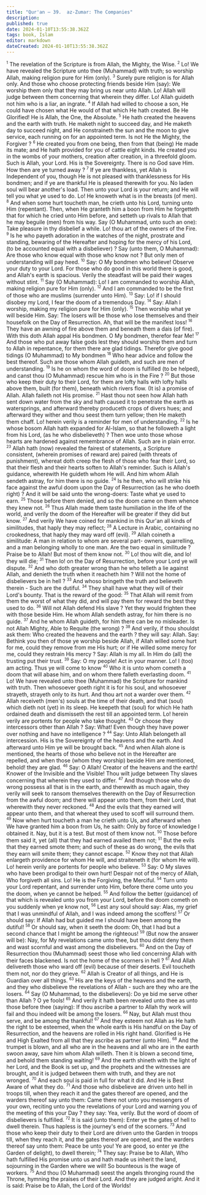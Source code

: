 ```yaml
---
title: "Qur'an — 39.  az-Zumar: The Companies"
description: 
published: true
date: 2024-01-10T13:55:38.362Z
tags: book, Islam
editor: markdown
dateCreated: 2024-01-10T13:55:38.362Z
---
```




<span id="v1"><sup><small>1</small></sup></span>  The revelation of the Scripture is from Allah, the Mighty, the Wise.
<span id="v2"><sup><small>2</small></sup></span>  Lo! We have revealed the Scripture unto thee (Muhammad) with truth; so worship Allah, making religion pure for Him (only).
<span id="v3"><sup><small>3</small></sup></span>  Surely pure religion is for Allah only. And those who choose protecting friends beside Him (say): We worship them only that they may bring us near unto Allah. Lo! Allah will judge between them concerning that wherein they differ. Lo! Allah guideth not him who is a liar, an ingrate.
<span id="v4"><sup><small>4</small></sup></span>  If Allah had willed to choose a son, He could have chosen what He would of that which He hath created. Be He Glorified! He is Allah, the One, the Absolute.
<span id="v5"><sup><small>5</small></sup></span>  He hath created the heavens and the earth with truth. He maketh night to succeed day, and He maketh day to succeed night, and He constraineth the sun and the moon to give service, each running on for an appointed term. Is not He the Mighty, the Forgiver ?
<span id="v6"><sup><small>6</small></sup></span>  He created you from one being, then from that (being) He made its mate; and He hath provided for you of cattle eight kinds. He created you in the wombs of your mothers, creation after creation, in a threefold gloom. Such is Allah, your Lord. His is the Sovereignty. There is no God save Him. How then are ye turned away ?
<span id="v7"><sup><small>7</small></sup></span>  If ye are thankless, yet Allah is Independent of you, though He is not pleased with thanklessness for His bondmen; and if ye are thankful He is pleased therewith for you. No laden soul will bear another's load. Then unto your Lord is your return; and He will tell you what ye used to do. Lo! He knoweth what is in the breasts (of men).
<span id="v8"><sup><small>8</small></sup></span>  And when some hurt toucheth man, he crieth unto his Lord, turning unto Him (repentant). Then, when He granteth him a boon from Him he forgetteth that for which he cried unto Him before, and setteth up rivals to Allah that he may beguile (men) from his way. Say (O Muhammad, unto such an one): Take pleasure in thy disbelief a while. Lo! thou art of the owners of the Fire.
<span id="v9"><sup><small>9</small></sup></span>  Is he who payeth adoration in the watches of the night, prostrate and standing, bewaring of the Hereafter and hoping for the mercy of his Lord, (to be accounted equal with a disbeliever) ? Say (unto them, O Muhammad): Are those who know equal with those who know not ? But only men of understanding will pay heed.
<span id="v10"><sup><small>10</small></sup></span>  Say: O My bondmen who believe! Observe your duty to your Lord. For those who do good in this world there is good, and Allah's earth is spacious. Verily the steadfast will be paid their wages without stint.
<span id="v11"><sup><small>11</small></sup></span>  Say (O Muhammad): Lo! I am commanded to worship Allah, making religion pure for Him (only).
<span id="v12"><sup><small>12</small></sup></span>  And I am commanded to be the first of those who are muslims (surrender unto Him).
<span id="v13"><sup><small>13</small></sup></span>  Say: Lo! if I should disobey my Lord, I fear the doom of a tremendous Day.
<span id="v14"><sup><small>14</small></sup></span>  Say: Allah I worship, making my religion pure for Him (only).
<span id="v15"><sup><small>15</small></sup></span>  Then worship what ye will beside Him. Say: The losers will be those who lose themselves and their housefolk on the Day of Resurrection. Ah, that will be the manifest loss!
<span id="v16"><sup><small>16</small></sup></span>  They have an awning of fire above them and beneath them a dais (of fire). With this doth Allah appal His bondmen. O My bondmen, therefor fear Me!
<span id="v17"><sup><small>17</small></sup></span>  And those who put away false gods lest they should worship them and turn to Allah in repentance, for them there are glad tidings. Therefor give good tidings (O Muhammad) to My bondmen
<span id="v18"><sup><small>18</small></sup></span>  Who hear advice and follow the best thereof. Such are those whom Allah guideth, and such are men of understanding.
<span id="v19"><sup><small>19</small></sup></span>  Is he on whom the word of doom is fulfilled (to be helped), and canst thou (O Muhammad) rescue him who is in the Fire ?
<span id="v20"><sup><small>20</small></sup></span>  But those who keep their duty to their Lord, for them are lofty halls with lofty halls above them, built (for them), beneath which rivers flow. (It is) a promise of Allah. Allah faileth not His promise.
<span id="v21"><sup><small>21</small></sup></span>  Hast thou not seen how Allah hath sent down water from the sky and hath caused it to penetrate the earth as watersprings, and afterward thereby produceth crops of divers hues; and afterward they wither and thou seest them turn yellow; then He maketh them chaff. Lo! herein verily is a reminder for men of understanding.
<span id="v22"><sup><small>22</small></sup></span>  Is he whose bosom Allah hath expanded for Al-Islam, so that he followeth a light from his Lord, (as he who disbelieveth) ? Then woe unto those whose hearts are hardened against remembrance of Allah. Such are in plain error.
<span id="v23"><sup><small>23</small></sup></span>  Allah hath (now) revealed the fairest of statements, a Scripture consistent, (wherein promises of reward are) paired (with threats of punishment), whereat doth creep the flesh of those who fear their Lord, so that their flesh and their hearts soften to Allah's reminder. Such is Allah's guidance, wherewith He guideth whom He will. And him whom Allah sendeth astray, for him there is no guide.
<span id="v24"><sup><small>24</small></sup></span>  Is he then, who will strike his face against the awful doom upon the Day of Resurrection (as he who doeth right) ? And it will be said unto the wrong-doers: Taste what ye used to earn.
<span id="v25"><sup><small>25</small></sup></span>  Those before them denied, and so the doom came on them whence they knew not.
<span id="v26"><sup><small>26</small></sup></span>  Thus Allah made them taste humiliation in the life of the world, and verily the doom of the Hereafter will be greater if they did but know.
<span id="v27"><sup><small>27</small></sup></span>  And verily We have coined for mankind in this Qur'an all kinds of similitudes, that haply they may reflect;
<span id="v28"><sup><small>28</small></sup></span>  A Lecture in Arabic, containing no crookedness, that haply they may ward off (evil).
<span id="v29"><sup><small>29</small></sup></span>  Allah coineth a similitude: A man in relation to whom are several part- owners, quarrelling, and a man belonging wholly to one man. Are the two equal in similitude ? Praise be to Allah! But most of them know not.
<span id="v30"><sup><small>30</small></sup></span>  Lo! thou wilt die, and lo! they will die;
<span id="v31"><sup><small>31</small></sup></span>  Then lo! on the Day of Resurrection, before your Lord ye will dispute.
<span id="v32"><sup><small>32</small></sup></span>  And who doth greater wrong than he who telleth a lie against Allah, and denieth the truth when it reacheth him ? Will not the home of disbelievers be in hell ?
<span id="v33"><sup><small>33</small></sup></span>  And whoso bringeth the truth and believeth therein - Such are the dutiful.
<span id="v34"><sup><small>34</small></sup></span>  They shall have what they will of their Lord's bounty. That is the reward of the good:
<span id="v35"><sup><small>35</small></sup></span>  That Allah will remit from them the worst of what they did, and will pay them for reward the best they used to do.
<span id="v36"><sup><small>36</small></sup></span>  Will not Allah defend His slave ? Yet they would frighten thee with those beside Him. He whom Allah sendeth astray, for him there is no guide.
<span id="v37"><sup><small>37</small></sup></span>  And he whom Allah guideth, for him there can be no misleader. Is not Allah Mighty, Able to Requite (the wrong) ?
<span id="v38"><sup><small>38</small></sup></span>  And verily, if thou shouldst ask them: Who created the heavens and the earth ? they will say: Allah. Say: Bethink you then of those ye worship beside Allah, if Allah willed some hurt for me, could they remove from me His hurt; or if He willed some mercy for me, could they restrain His mercy ? Say: Allah is my all. In Him do (all) the trusting put their trust.
<span id="v39"><sup><small>39</small></sup></span>  Say: O my people! Act in your manner. Lo! I (too) am acting. Thus ye will come to know
<span id="v40"><sup><small>40</small></sup></span>  Who it is unto whom cometh a doom that will abase him, and on whom there falleth everlasting doom.
<span id="v41"><sup><small>41</small></sup></span>  Lo! We have revealed unto thee (Muhammad) the Scripture for mankind with truth. Then whosoever goeth right it is for his soul, and whosoever strayeth, strayeth only to its hurt. And thou art not a warder over them.
<span id="v42"><sup><small>42</small></sup></span>  Allah receiveth (men's) souls at the time of their death, and that (soul) which dieth not (yet) in its sleep. He keepeth that (soul) for which He hath ordained death and dismisseth the rest till an appointed term. Lo! herein verily are portents for people who take thought.
<span id="v43"><sup><small>43</small></sup></span>  Or choose they intercessors other than Allah ? Say: What! Even though they have power over nothing and have no intelligence ?
<span id="v44"><sup><small>44</small></sup></span>  Say: Unto Allah belongeth all intercession. His is the Sovereignty of the heavens and the earth. And afterward unto Him ye will be brought back.
<span id="v45"><sup><small>45</small></sup></span>  And when Allah alone is mentioned, the hearts of those who believe not in the Hereafter are repelled, and when those (whom they worship) beside Him are mentioned, behold! they are glad.
<span id="v46"><sup><small>46</small></sup></span>  Say: O Allah! Creator of the heavens and the earth! Knower of the Invisible and the Visible! Thou wilt judge between Thy slaves concerning that wherein they used to differ.
<span id="v47"><sup><small>47</small></sup></span>  And though those who do wrong possess all that is in the earth, and therewith as much again, they verily will seek to ransom themselves therewith on the Day of Resurrection from the awful doom; and there will appear unto them, from their Lord, that wherewith they never reckoned.
<span id="v48"><sup><small>48</small></sup></span>  And the evils that they earned will appear unto them, and that whereat they used to scoff will surround them.
<span id="v49"><sup><small>49</small></sup></span>  Now when hurt toucheth a man he crieth unto Us, and afterward when We have granted him a boon from Us, he saith: Only by force of knowledge I obtained it. Nay, but it is a test. But most of them know not.
<span id="v50"><sup><small>50</small></sup></span>  Those before them said it, yet (all) that they had earned availed them not;
<span id="v51"><sup><small>51</small></sup></span>  But the evils that they earned smote them; and such of these as do wrong, the evils that they earn will smite them; they cannot escape.
<span id="v52"><sup><small>52</small></sup></span>  Know they not that Allah enlargeth providence for whom He will, and straiteneth it (for whom He will). Lo! herein verily are portents for people who believe.
<span id="v53"><sup><small>53</small></sup></span>  Say: O My slaves who have been prodigal to their own hurt! Despair not of the mercy of Allah, Who forgiveth all sins. Lo! He is the Forgiving, the Merciful.
<span id="v54"><sup><small>54</small></sup></span>  Turn unto your Lord repentant, and surrender unto Him, before there come unto you the doom, when ye cannot be helped.
<span id="v55"><sup><small>55</small></sup></span>  And follow the better (guidance) of that which is revealed unto you from your Lord, before the doom cometh on you suddenly when ye know not,
<span id="v56"><sup><small>56</small></sup></span>  Lest any soul should say: Alas, my grief that I was unmindful of Allah, and I was indeed among the scoffers!
<span id="v57"><sup><small>57</small></sup></span>  Or should say: If Allah had but guided me I should have been among the dutiful!
<span id="v58"><sup><small>58</small></sup></span>  Or should say, when it seeth the doom: Oh, that I had but a second chance that I might be among the righteous!
<span id="v59"><sup><small>59</small></sup></span>  (But now the answer will be): Nay, for My revelations came unto thee, but thou didst deny them and wast scornful and wast among the disbelievers.
<span id="v60"><sup><small>60</small></sup></span>  And on the Day of Resurrection thou (Muhammad) seest those who lied concerning Allah with their faces blackened. Is not the home of the scorners in hell ?
<span id="v61"><sup><small>61</small></sup></span>  And Allah delivereth those who ward off (evil) because of their deserts. Evil toucheth them not, nor do they grieve.
<span id="v62"><sup><small>62</small></sup></span>  Allah is Creator of all things, and He is Guardian over all things.
<span id="v63"><sup><small>63</small></sup></span>  His are the keys of the heavens and the earth, and they who disbelieve the revelations of Allah - such are they who are the losers.
<span id="v64"><sup><small>64</small></sup></span>  Say (O Muhammad, to the disbelievers): Do ye bid me serve other than Allah ? O ye fools!
<span id="v65"><sup><small>65</small></sup></span>  And verily it hath been revealed unto thee as unto those before thee (saying): If thou ascribe a partner to Allah thy work will fail and thou indeed wilt be among the losers.
<span id="v66"><sup><small>66</small></sup></span>  Nay, but Allah must thou serve, and be among the thankful!
<span id="v67"><sup><small>67</small></sup></span>  And they esteem not Allah as He hath the right to be esteemed, when the whole earth is His handful on the Day of Resurrection, and the heavens are rolled in His right hand. Glorified is He and High Exalted from all that they ascribe as partner (unto Him).
<span id="v68"><sup><small>68</small></sup></span>  And the trumpet is blown, and all who are in the heavens and all who are in the earth swoon away, save him whom Allah willeth. Then it is blown a second time, and behold them standing waiting!
<span id="v69"><sup><small>69</small></sup></span>  And the earth shineth with the light of her Lord, and the Book is set up, and the prophets and the witnesses are brought, and it is judged between them with truth, and they are not wronged.
<span id="v70"><sup><small>70</small></sup></span>  And each soul is paid in full for what it did. And He is Best Aware of what they do.
<span id="v71"><sup><small>71</small></sup></span>  And those who disbelieve are driven unto hell in troops till, when they reach it and the gates thereof are opened, and the warders thereof say unto them: Came there not unto you messengers of your own, reciting unto you the revelations of your Lord and warning you of the meeting of this your Day ? they say: Yea, verily. But the word of doom of disbelievers is fulfilled.
<span id="v72"><sup><small>72</small></sup></span>  It is said (unto them): Enter ye the gates of hell to dwell therein. Thus hapless is the journey's end of the scorners.
<span id="v73"><sup><small>73</small></sup></span>  And those who keep their duty to their Lord are driven unto the Garden in troops till, when they reach it, and the gates thereof are opened, and the warders thereof say unto them: Peace be unto you! Ye are good, so enter ye (the Garden of delight), to dwell therein;
<span id="v74"><sup><small>74</small></sup></span>  They say: Praise be to Allah, Who hath fulfilled His promise unto us and hath made us inherit the land, sojourning in the Garden where we will! So bounteous is the wage of workers.
<span id="v75"><sup><small>75</small></sup></span>  And thou (O Muhammad) seest the angels thronging round the Throne, hymning the praises of their Lord. And they are judged aright. And it is said: Praise be to Allah, the Lord of the Worlds!
